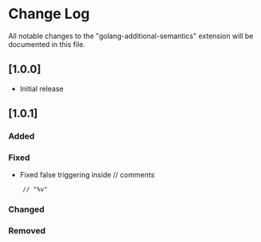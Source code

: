 # Change Log

All notable changes to the "golang-additional-semantics" extension will be documented in this file.

## [1.0.0]

- Initial release

## [1.0.1]

### Added

### Fixed

- Fixed false triggering inside // comments
```
    // "%v"
```

### Changed

### Removed

